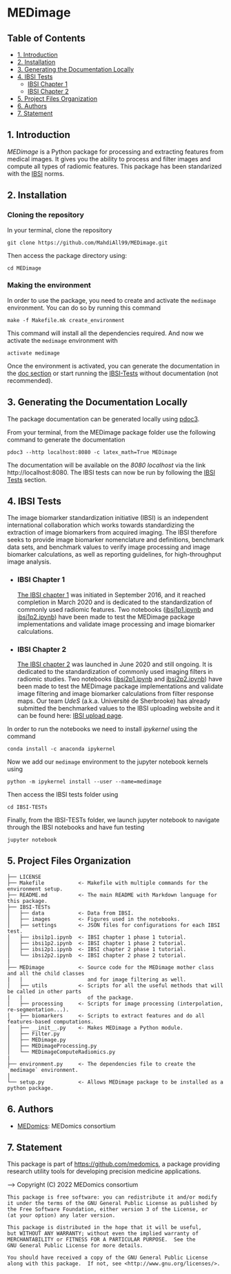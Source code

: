 # MEDimage

## Table of Contents
  * [1. Introduction](#1-introduction)
  * [2. Installation](#2-installation)
  * [3. Generating the Documentation Locally](#3-generating-the-documentation-locally)
  * [4. IBSI Tests](#4-ibsi-tests)
    * [IBSI Chapter 1](#ibsi-chapter-1)
    * [IBSI Chapter 2](#ibsi-chapter-2)
  * [5. Project Files Organization](#5-project-files-organization)
  * [6. Authors](#6-authors)
  * [7. Statement](#7-statement)

## 1. Introduction
*MEDimage* is a Python package for processing and extracting features from medical images. It gives you the ability to process and filter images and compute all types of radiomic features. This package has been standarized with the [IBSI](https://theibsi.github.io/) norms.

## 2. Installation

### Cloning the repository
In your terminal, clone the repository
```
git clone https://github.com/MahdiAll99/MEDimage.git
```

Then access the package directory using:
```
cd MEDimage
```

### Making the environment
In order to use the package, you need to create and activate the `medimage` environment. You can do so by running this command

```
make -f Makefile.mk create_environment
```

This command will install all the dependencies required. And now we activate the `medimage` environment with

```
activate medimage
```

Once the environment is activated, you can generate the documentation in the [doc section](#3-generating-the-documentation-locally) or start running the [IBSI-Tests](#4-ibsi-tests) without documentation (not recommended).

## 3. Generating the Documentation Locally
The package documentation can be generated locally using [pdoc3](https://pdoc.dev/docs/pdoc.html).

From your terminal, from the MEDimage package folder use the following command to generate the documentation
```
pdoc3 --http localhost:8080 -c latex_math=True MEDimage
```

The documentation will be available on the *8080 localhost* via the link http://localhost:8080. The IBSI tests can now be run by following the [IBSI Tests](#4-ibsi-tests) section.

## 4. IBSI Tests
The image biomarker standardization initiative (IBSI) is an independent international collaboration which works towards standardizing the extraction of image biomarkers from acquired imaging. The IBSI therefore seeks to provide image biomarker nomenclature and definitions, benchmark data sets, and benchmark values to verify image processing and image biomarker calculations, as well as reporting guidelines, for high-throughput image analysis.

  - ### IBSI Chapter 1
      [The IBSI chapter 1](https://theibsi.github.io/ibsi1/) was initiated in September 2016, and it reached completion in March 2020 and is dedicated to the standardization of commonly used radiomic features. Two notebooks ([ibsi1p1.ipynb](https://github.com/MahdiAll99/MEDimage/blob/main/IBSI-TESTs/ibsi1p1.ipynb) and [ibsi1p2.ipynb](https://github.com/MahdiAll99/MEDimage/blob/main/IBSI-TESTs/ibsi1p2.ipynb)) have been made to test the MEDimage package implementations and validate image processing and image biomarker calculations.

  - ### IBSI Chapter 2
      [The IBSI chapter 2](https://theibsi.github.io/ibsi2/) was launched in June 2020 and still ongoing. It is dedicated to the standardization of commonly used imaging filters in radiomic studies. Two notebooks ([ibsi2p1.ipynb](https://github.com/MahdiAll99/MEDimage/blob/main/IBSI-TESTs/ibsi2p1.ipynb) and [ibsi2p2.ipynb](https://github.com/MahdiAll99/MEDimage/blob/main/IBSI-TESTs/ibsi2p2.ipynb)) have been made to test the MEDimage package implementations and validate image filtering and image biomarker calculations from filter response maps. Our team *UdeS* (a.k.a. Université de Sherbrooke) has already submitted the benchmarked values to the IBSI uploading website and it can be found here: [IBSI upload page](https://ibsi.radiomics.hevs.ch/).

In order to run the notebooks we need to install *ipykernel* using the command 
```
conda install -c anaconda ipykernel
```
Now we add our `medimage` environment to the jupyter notebook kernels using
```
python -m ipykernel install --user --name=medimage
```
Then access the IBSI tests folder using
```
cd IBSI-TESTs
```
Finally, from the IBSI-TESTs folder, we launch jupyter notebook to navigate through the IBSI notebooks and have fun testing
```
jupyter notebook
```

## 5. Project Files Organization
```
├── LICENSE
├── Makefile           <- Makefile with multiple commands for the environment setup.
├── README.md          <- The main README with Markdown language for this package.
├── IBSI-TESTs
│   ├── data           <- Data from IBSI.
│   ├── images         <- Figures used in the notebooks.
│   ├── settings       <- JSON files for configurations for each IBSI test.
│   ├── ibsi1p1.ipynb  <- IBSI chapter 1 phase 1 tutorial.
│   ├── ibsi1p2.ipynb  <- IBSI chapter 1 phase 2 tutorial.
│   ├── ibsi2p1.ipynb  <- IBSI chapter 2 phase 1 tutorial.
│   └── ibsi2p2.ipynb  <- IBSI chapter 2 phase 2 tutorial.
|
├── MEDimage           <- Source code for the MEDimage mother class and all the child classes
|   |                     and for image filtering as well.
│   ├── utils          <- Scripts for all the useful methods that will be called in other parts
|   |                     of the package.
│   ├── processing     <- Scripts for image processing (interpolation, re-segmentation...).
│   ├── biomarkers     <- Scripts to extract features and do all features-based computations.
│   ├── __init__.py    <- Makes MEDimage a Python module.
│   ├── Filter.py
│   ├── MEDimage.py
│   ├── MEDimageProcessing.py
│   └── MEDimageComputeRadiomics.py
|
├── environment.py     <- The dependencies file to create the `medimage` environment.
│
└── setup.py           <- Allows MEDimage package to be installed as a python package.
```

## 6. Authors
* [MEDomics](https://github.com/medomics/): MEDomics consortium

## 7. Statement

This package is part of https://github.com/medomics, a package providing research utility tools for developing precision medicine applications.

--> Copyright (C) 2022 MEDomics consortium

```
This package is free software: you can redistribute it and/or modify
it under the terms of the GNU General Public License as published by
the Free Software Foundation, either version 3 of the License, or
(at your option) any later version.

This package is distributed in the hope that it will be useful,
but WITHOUT ANY WARRANTY; without even the implied warranty of
MERCHANTABILITY or FITNESS FOR A PARTICULAR PURPOSE.  See the
GNU General Public License for more details.

You should have received a copy of the GNU General Public License
along with this package.  If not, see <http://www.gnu.org/licenses/>.
```
